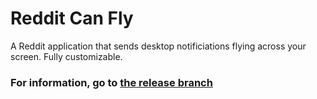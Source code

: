 # Reddit Can Fly
A Reddit application that sends desktop notificiations flying across your screen. Fully customizable.

### For information, go to [the release branch](https://github.com/JBarna/RedditCanFly/tree/release)
